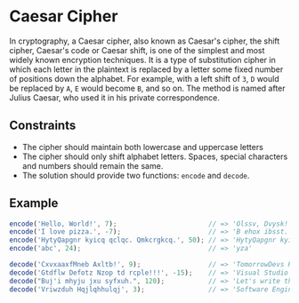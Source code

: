 # Caesar Cipher

In cryptography, a Caesar cipher, also known as Caesar's cipher, the shift cipher, Caesar's code or Caesar shift, is one of the simplest and most widely known encryption techniques. It is a type of substitution cipher in which each letter in the plaintext is replaced by a letter some fixed number of positions down the alphabet. For example, with a left shift of `3`, `D` would be replaced by `A`, `E` would become `B`, and so on. The method is named after Julius Caesar, who used it in his private correspondence.

## Constraints

- The cipher should maintain both lowercase and uppercase letters
- The cipher should only shift alphabet letters. Spaces, special characters and numbers should remain the same.
- The solution should provide two functions: `encode` and `decode`.

## Example

```js
encode('Hello, World!', 7);                       // => 'Olssv, Dvysk!'
encode('I love pizza.', -7);                      // => 'B ehox ibsst.'
encode('HytyQapgnr kyicq qclqc. Qmkcrgkcq.', 50); // => 'HytyQapgnr kyicq qclqc. Qmkcrgkcq.'
encode('abc', 24);                                // => 'yza'

decode('CxvxaaxfMneb Axltb!', 9);                 // => 'TomorrowDevs Rocks!'
decode('Gtdflw Defotz Nzop td rcple!!!', -15);    // => 'Visual Studio Code is great!!!'
decode("Buj'i mhyju jxu syfxuh.", 120);           // => 'Let's write the cipher.'
decode('Vriwzduh Hqjlqhhulqj', 3);                // => 'Software Engineering'
```